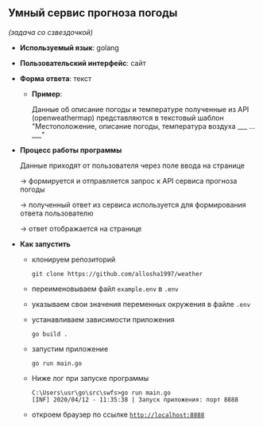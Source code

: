 ## Умный сервис прогноза погоды 

*(задача со сзвездочкой)*

- **Используемый язык**: golang
- **Пользовательский интерфейс**: сайт
- **Форма ответа**: текст
    - **Пример**:

        Данные об описание погоды и температуре полученные из API (openweathermap) представляются в текстовый шаблон "Местоположение, описание погоды, температура воздуха ___ ... ___"



- **Процесс работы программы**

     Данные приходят от пользователя через поле ввода на странице

    → формируется и отправляется запрос к API сервиса прогноза погоды

    → полученный ответ из сервиса используется для формирования ответа пользователю

    → ответ отображается на странице

- **Как запустить**
 
     - клонируем репозиторий 

        ```
        git clone https://github.com/allosha1997/weather
        ```

    - переименовываем файл `example.env` в `.env`
    - указываем свои значения переменных окружения в файле `.env`
    - устанавливаем зависимости приложения 
        ```
        go build .
        ```
    - запустим приложение
        ```
        go run main.go
        ```
    - Ниже лог при запуске программы

        ```
        C:\Users\usr\go\src\swfs>go run main.go
        [INF] 2020/04/12 - 11:35:38 | Запуск приложения: порт 8888
        ```    
    - откроем браузер по ссылке [`http://localhost:8888`](http://localhost:8888) 
